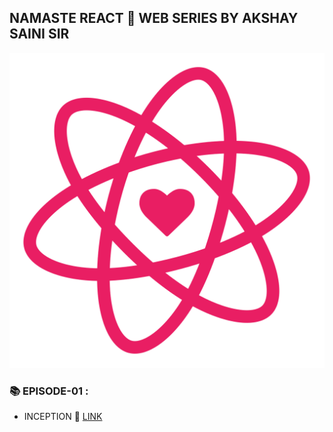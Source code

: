 ## NAMASTE REACT 🙏 WEB SERIES BY AKSHAY SAINI SIR
![IMG](./images/react-icons.svg)
### 📚 EPISODE-01 : 

- INCEPTION 📁 [LINK](https://github.com/kapilsarkar/NAMASTE--REACT/tree/main/EPISODE-01-INCEPTION)
